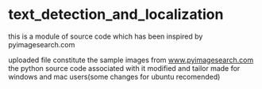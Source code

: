 # text_detection_and_localization
this is a module of source code which has been inspired by pyimagesearch.com

uploaded file constitute the sample images from www.pyimagesearch.com 
the python source code associated with it modified and tailor made for windows and mac users(some changes for ubuntu recomended)

